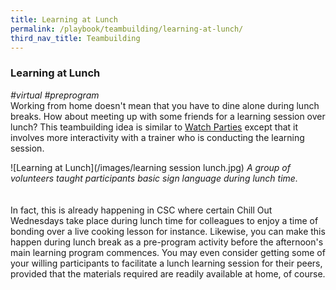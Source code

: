 ```yaml
---
title: Learning at Lunch
permalink: /playbook/teambuilding/learning-at-lunch/
third_nav_title: Teambuilding
---
```

### Learning at Lunch
*#virtual #preprogram*
<br/>
Working from home doesn't mean that you have to dine alone during lunch breaks. How about meeting up with some friends for a learning session over lunch? This teambuilding idea is similar to [Watch Parties](/playbook/teambuilding/watch-parties/) except that it involves more interactivity with a trainer who is conducting the learning session.  

![Learning at Lunch](/images/learning session lunch.jpg)
*A group of volunteers taught participants basic sign language during lunch time.*  
<br/>  
In fact, this is already happening in CSC where certain Chill Out Wednesdays take place during lunch time for colleagues to enjoy a time of bonding over a live cooking lesson for instance. Likewise, you can make this happen during lunch break as a pre-program activity before the afternoon's main learning program commences. You may even consider getting some of your willing participants to facilitate a lunch learning session for their peers, provided that the materials required are readily available at home, of course. 
